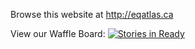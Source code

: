 Browse this website at http://eqatlas.ca

View our Waffle Board: [![Stories in Ready](https://badge.waffle.io/race/eqatlas.svg?label=ready&title=Ready)](http://waffle.io/race/eqatlas)
